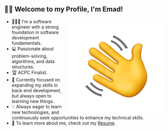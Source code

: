 ## 🙋‍♂️ Welcome to my Profile, I'm Emad!

<!-- ![GitHub followers](https://img.shields.io/github/followers/tanyarajhans?label=Follow&style=social)
<img alt = "profile views" src="https://komarev.com/ghpvc/?username=omarashour02&color=brightgreen">  
 -->
<!-- ![Purple Gradient Geometric Technology Profile LinkedIn Banner  (1)](https://user-images.githubusercontent.com/61904667/146429293-82261303-fec5-4828-aeba-047883c76f02.png)
 -->

<img alt="Hand Wave" src="https://raw.githubusercontent.com/AVS1508/AVS1508/master/assets/Hand Wave.gif" align="right"/>

- 👨🏻‍💻 I'm a software engineer with a strong foundation in software development fundamentals.
- 💻 Passionate about problem-solving, algorithms, and data structures.
- 🏆 ACPC Finalist.
- 💼 Currently focused on expanding my skills in back-end development, but always open to learning new things.
- 💡 Always eager to learn new technologies, and continuously seek opportunities to enhance my technical skills.
- 📄 To learn more about me, check out my [Resume](https://drive.google.com/file/d/1iu-R-Ic9HnD66-X9-v0_P1JhR_Sltf76/view?usp=sharing). 

<!--
**EmadMoh178/EmadMoh178** is a ✨ _special_ ✨ repository because its `README.md` (this file) appears on your GitHub profile.

Here are some ideas to get you started:

- 🔭 I’m currently working on ...
- 🌱 I’m currently learning ...
- 👯 I’m looking to collaborate on ...
- 🤔 I’m looking for help with ...
- 💬 Ask me about ...
- 📫 How to reach me: ...
- 😄 Pronouns: ...
- ⚡ Fun fact: ...
-->
